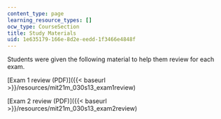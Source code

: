 ```yaml
---
content_type: page
learning_resource_types: []
ocw_type: CourseSection
title: Study Materials
uid: 1e635179-166e-8d2e-eedd-1f3466e4848f
---
```


Students were given the following material to help them review for each exam.

[Exam 1 review (PDF)]({{< baseurl >}}/resources/mit21m_030s13_exam1review)

[Exam 2 review (PDF)]({{< baseurl >}}/resources/mit21m_030s13_exam2review)